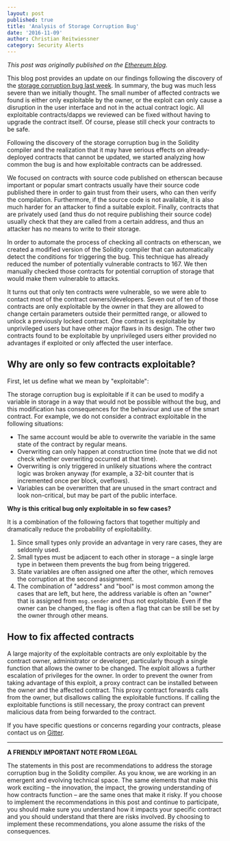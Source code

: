 ```yaml
---
layout: post
published: true
title: 'Analysis of Storage Corruption Bug'
date: '2016-11-09'
author: Christian Reitwiessner
category: Security Alerts
---
```

_This post was originally published on the [Ethereum blog](https://blog.ethereum.org/2016/11/09/analysis-storage-corruption-bug/)._

This blog post provides an update on our findings following the discovery of the [storage corruption bug last week](https://solidity.ethereum.org/2016/11/01/security-alert-solidity-variables-can-overwritten-storage/). 
In summary, the bug was much less severe than we initially thought. The small number of affected contracts we found is either only exploitable by the owner, or the exploit can only cause a disruption in the user interface and not in the actual contract logic. All exploitable contracts/dapps we reviewed can be fixed without having to upgrade the contract itself. Of course, please still check your contracts to be safe.

Following the discovery of the storage corruption bug in the Solidity compiler and the realization that it may have serious effects on already-deployed contracts that cannot be updated, we started analyzing how common the bug is and how exploitable contracts can be addressed.

We focused on contracts with source code published on etherscan because important or popular smart contracts usually have their source code published there in order to gain trust from their users, who can then verify the compilation. Furthermore, if the source code is not available, it is also much harder for an attacker to find a suitable exploit. Finally, contracts that are privately used (and thus do not require publishing their source code) usually check that they are called from a certain address, and thus an attacker has no means to write to their storage.

In order to automate the process of checking all contracts on etherscan, we created a modified version of the Solidity compiler that can automatically detect the conditions for triggering the bug. This technique has already reduced the number of potentially vulnerable contracts to 167. We then manually checked those contracts for potential corruption of storage that would make them vulnerable to attacks.

It turns out that only ten contracts were vulnerable, so we were able to contact most of the contract owners/developers. Seven out of ten of those contracts are only exploitable by the owner in that they are allowed to change certain parameters outside their permitted range, or allowed to unlock a previously locked contract. One contract is exploitable by unprivileged users but have other major flaws in its design. The other two contracts found to be exploitable by unprivileged users either provided no advantages if exploited or only affected the user interface.

## Why are only so few contracts exploitable?

First, let us define what we mean by "exploitable":

The storage corruption bug is exploitable if it can be used to modify a variable in storage in a way that would not be possible without the bug, and this modification has consequences for the behaviour and use of the smart contract. For example, we do not consider a contract exploitable in the following situations:

+ The same account would be able to overwrite the variable in the same state of the contract by regular means.
+ Overwriting can only happen at construction time (note that we did not check whether overwriting occurred at that time).
+ Overwriting is only triggered in unlikely situations where the contract logic was broken anyway (for example, a 32-bit counter that is incremented once per block, oveflows).
+ Variables can be overwritten that are unused in the smart contract and look non-critical, but may be part of the public interface.

**Why is this critical bug only exploitable in so few cases?**

It is a combination of the following factors that together multiply and dramatically reduce the probability of exploitability.

1. Since small types only provide an advantage in very rare cases, they are seldomly used.
2. Small types must be adjacent to each other in storage – a single large type in between them prevents the bug from being triggered.
3. State variables are often assigned one after the other, which removes the corruption at the second assignment.
4. The combination of "address" and "bool" is most common among the cases that are left, but here, the address variable is often an "owner" that is assigned from ``msg.sender`` and thus not exploitable. Even if the owner can be changed, the flag is often a flag that can be still be set by the owner through other means.

## How to fix affected contracts

A large majority of the exploitable contracts are only exploitable by the contract owner, administrator or developer, particularly though a single function that allows the owner to be changed. The exploit allows a further escalation of privileges for the owner. In order to prevent the owner from taking advantage of this exploit, a proxy contract can be installed between the owner and the affected contract. This proxy contract forwards calls from the owner, but disallows calling the exploitable functions. If calling the exploitable functions is still necessary, the proxy contract can prevent malicious data from being forwarded to the contract.

If you have specific questions or concerns regarding your contracts, please contact us on [Gitter](https://gitter.im/ethereum/solidity).

---

**A FRIENDLY IMPORTANT NOTE FROM LEGAL**

The statements in this post are recommendations to address the storage corruption bug in the Solidity compiler. As you know, we are working in an emergent and evolving technical space. The same elements that make this work exciting – the innovation, the impact, the growing understanding of how contracts function – are the same ones that make it risky. If you choose to implement the recommendations in this post and continue to participate, you should make sure you understand how it impacts your specific contract and you should understand that there are risks involved. By choosing to implement these recommendations, you alone assume the risks of the consequences.
